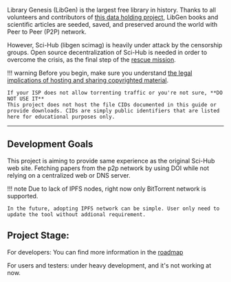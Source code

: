 Library Genesis (LibGen) is the largest free library in history. Thanks to all volunteers and contributors of [this data holding project](https://www.reddit.com/r/libgen/comments/eo0y2c/library_genesis_project_update_25_million_books/), LibGen books and scientific articles are seeded, saved, and preserved around the world with Peer to Peer (P2P) network.

However, Sci-Hub (libgen scimag) is heavily under attack by the censorship groups. Open source decentralization of Sci-Hub is needed in order to overcome the crisis, as the final step of the [rescue mission](https://www.reddit.com/r/DataHoarder/comments/nc27fv/rescue_mission_for_scihub_and_open_science_we_are/).

<!-- prettier-ignore -->
!!! warning
    Before you begin, make sure you understand [the legal implications of hosting and sharing copyrighted material](https://www.nolo.com/legal-encyclopedia/what-to-do-if-your-named-bit-torrent-lawsuit.html).
    
    If your ISP does not allow torrenting traffic or you're not sure, **DO NOT USE IT**
    This project does not host the file CIDs documented in this guide or provide downloads. CIDs are simply public identifiers that are listed here for educational purposes only.

---

## Development Goals
This project is aiming to provide same experience as the original Sci-Hub web site. Fetching papers from the p2p network by using DOI while not relying on a centralized web or DNS server.

<!-- prettier-ignore -->
!!! note
    Due to lack of IPFS nodes, right now only BitTorrent network is supported.

    In the future, adopting IPFS network can be simple. User only need to update the tool without addional requirement.

## Project Stage:

For developers: You can find more information in the [roadmap](https://github.com/Trim21/sci-hub-p2p/issues/2)

For users and testers: under heavy development, and it's not working at now.
